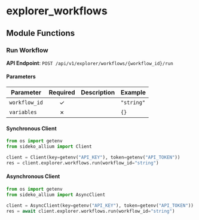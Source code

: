 # explorer_workflows

## Module Functions
### Run Workflow <a name="run"></a>



**API Endpoint**: `POST /api/v1/explorer/workflows/{workflow_id}/run`

#### Parameters

| Parameter | Required | Description | Example |
|-----------|:--------:|-------------|--------|
| `workflow_id` | ✓ |  | `"string"` |
| `variables` | ✗ |  | `{}` |

#### Synchronous Client

```python
from os import getenv
from sideko_allium import Client

client = Client(key=getenv("API_KEY"), token=getenv("API_TOKEN"))
res = client.explorer.workflows.run(workflow_id="string")

```

#### Asynchronous Client

```python
from os import getenv
from sideko_allium import AsyncClient

client = AsyncClient(key=getenv("API_KEY"), token=getenv("API_TOKEN"))
res = await client.explorer.workflows.run(workflow_id="string")

```
<!-- CUSTOM DOCS START -->

<!-- CUSTOM DOCS END -->

